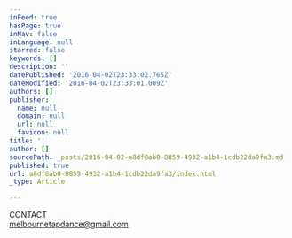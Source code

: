 ```yaml
---
inFeed: true
hasPage: true
inNav: false
inLanguage: null
starred: false
keywords: []
description: ''
datePublished: '2016-04-02T23:33:02.765Z'
dateModified: '2016-04-02T23:33:01.009Z'
authors: []
publisher:
  name: null
  domain: null
  url: null
  favicon: null
title: ''
author: []
sourcePath: _posts/2016-04-02-a8df8ab0-8859-4932-a1b4-1cdb22da9fa3.md
published: true
url: a8df8ab0-8859-4932-a1b4-1cdb22da9fa3/index.html
_type: Article

---
```

CONTACT  
melbournetapdance@gmail.com